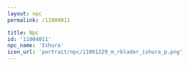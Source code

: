 ```yaml
---
layout: npc
permalink: /11004011

title: Npc
id: '11004011'
npc_name: 'Ishura'
icon_url: 'portrait/npc/11001229_m_rblader_ishura_p.png'
---
```

